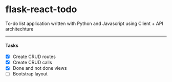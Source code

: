 # flask-react-todo

To-do list application written with Python and Javascript using Client + API architechture

---

#### Tasks

- [x] Create CRUD routes
- [x] Create CRUD calls
- [x] Done and not done views
- [ ] Bootstrap layout
